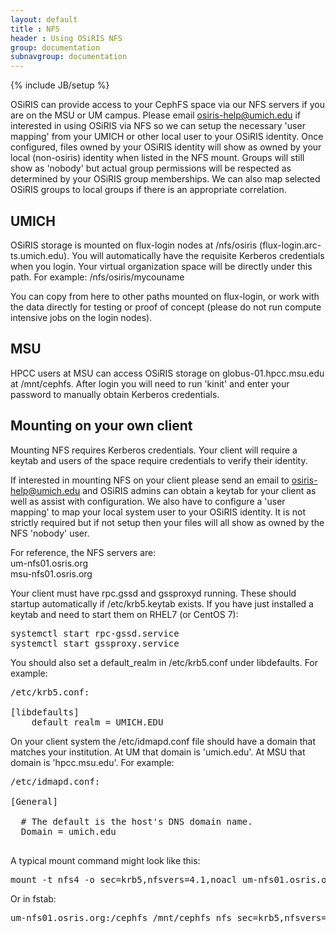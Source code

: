 ```yaml
---
layout: default
title : NFS
header : Using OSiRIS NFS
group: documentation
subnavgroup: documentation
---
```

{% include JB/setup %}

OSiRIS can provide access to your CephFS space via our NFS servers if you are on the MSU or UM campus.  Please email <a href="mailto:osiris-help@umich.edu">osiris-help@umich.edu</a> if interested in using OSiRIS via NFS so we can setup the necessary 'user mapping' from your UMICH or other local user to your OSiRIS identity.  Once configured, files owned by your OSiRIS identity will show as owned by your local (non-osiris) identity when listed in the NFS mount.  Groups will still show as 'nobody' but actual group permissions will be respected as determined by your OSiRIS group memberships.  We can also map selected OSiRIS groups to local groups if there is an appropriate correlation.  

<h2>UMICH</h2>

OSiRIS storage is mounted on flux-login nodes at /nfs/osiris (flux-login.arc-ts.umich.edu).  You will automatically have the requisite Kerberos credentials when you login.  Your virtual organization space will be directly under this path.  For example:  /nfs/osiris/mycouname <br /> 

You can copy from here to other paths mounted on flux-login, or work with the data directly for testing or proof of concept (please do not run compute intensive jobs on the login nodes).  

<h2>MSU</h2>

HPCC users at MSU can access OSiRIS storage on globus-01.hpcc.msu.edu at /mnt/cephfs.  After login you will need to run 'kinit' and enter your password to manually obtain Kerberos credentials.

<h2>Mounting on your own client</h2>

Mounting NFS requires Kerberos credentials.  Your client will require a keytab and users of the space require credentials to verify their identity.

If interested in mounting NFS on your client please send an email to <a href="mailto:osiris-help@umich.edu">osiris-help@umich.edu</a> and OSiRIS admins can obtain a keytab for your client as well as assist with configuration.  We also have to configure a 'user mapping' to map your local system user to your OSiRIS identity.  It is not strictly required but if not setup then your files will all show as owned by the NFS 'nobody' user.  

For reference, the NFS servers are: <br />
um-nfs01.osris.org <br />
msu-nfs01.osris.org <br />

Your client must have rpc.gssd and gssproxyd running.  These should startup automatically if /etc/krb5.keytab exists.  If you have just installed a keytab and need to start them on RHEL7 (or CentOS 7):
<pre>
systemctl start rpc-gssd.service 
systemctl start gssproxy.service  
</pre>

You should also set a default_realm in /etc/krb5.conf under libdefaults.  For example:
<pre>
/etc/krb5.conf:

[libdefaults]
    default_realm = UMICH.EDU
</pre>

On your client system the /etc/idmapd.conf file should have a domain that matches your institution.  At UM that domain is 'umich.edu'.  At MSU that domain is 'hpcc.msu.edu'.  For example:
<pre>
/etc/idmapd.conf:

[General]

  # The default is the host's DNS domain name.
  Domain = umich.edu

</pre>

A typical mount command might look like this:
<pre>
mount -t nfs4 -o sec=krb5,nfsvers=4.1,noacl um-nfs01.osris.org:/cephfs /mnt/cephfs/
</pre>

Or in fstab:
<pre>
um-nfs01.osris.org:/cephfs /mnt/cephfs nfs sec=krb5,nfsvers=4.1,noacl,_netdev,rw 0 0
</pre>

